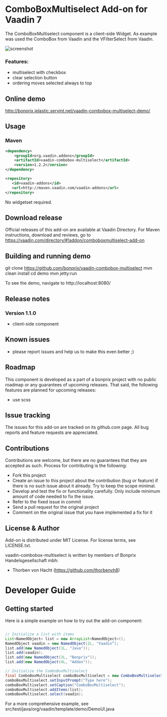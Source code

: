 # ComboBoxMultiselect Add-on for Vaadin 7

The ComboBoxMultiselect component is a client-side Widget. As example was used the ComboBox from Vaadin and the VFilterSelect from Vaadin.

![screenshot](assets/screenshot1.png)

### Features:
- multiselect with checkbox
- clear selection button
- ordering moves selected always to top

## Online demo
http://bonprix.jelastic.servint.net/vaadin-combobox-multiselect-demo/

## Usage

### Maven

```xml
<dependency>
    <groupId>org.vaadin.addons</groupId>
	<artifactId>vaadin-combobox-multiselect</artifactId>
	<version>1.2.2</version>
</dependency>

<repository>
   <id>vaadin-addons</id>
   <url>http://maven.vaadin.com/vaadin-addons</url>
</repository>
```

No widgetset required.

## Download release

Official releases of this add-on are available at Vaadin Directory. For Maven instructions, download and reviews, go to https://vaadin.com/directory/#!addon/comboboxmultiselect-add-on

## Building and running demo

git clone https://github.com/bonprix/vaadin-combobox-multiselect
mvn clean install
cd demo
mvn jetty:run

To see the demo, navigate to http://localhost:8080/
 
## Release notes

### Version 1.1.0
- client-side component

## Known issues

- please report issues and help us to make this even better ;)

## Roadmap

This component is developed as a part of a bonprix project with no public roadmap or any guarantees of upcoming releases. That said, the following features are planned for upcoming releases:
- use scss

## Issue tracking

The issues for this add-on are tracked on its github.com page. All bug reports and feature requests are appreciated. 

## Contributions

Contributions are welcome, but there are no guarantees that they are accepted as such. Process for contributing is the following:
- Fork this project
- Create an issue to this project about the contribution (bug or feature) if there is no such issue about it already. Try to keep the scope minimal.
- Develop and test the fix or functionality carefully. Only include minimum amount of code needed to fix the issue.
- Refer to the fixed issue in commit
- Send a pull request for the original project
- Comment on the original issue that you have implemented a fix for it

## License & Author

Add-on is distributed under MIT License. For license terms, see LICENSE.txt.

vaadin-combobox-multiselect is written by members of Bonprix Handelsgesellschaft mbh:
- Thorben von Hacht (https://github.com/thorbenvh8)

# Developer Guide

## Getting started

Here is a simple example on how to try out the add-on component:

```java

// Initialize a list with items
List<NamedObject> list = new ArrayList<NamedObject>();
NamedObject vaadin = new NamedObject(2L, "Vaadin”);
list.add(new NamedObject(1L, "Java"));
list.add(vaadin);
list.add(new NamedObject(3L, "Bonprix"));
list.add(new NamedObject(4L, "Addon"));

// Initialize the ComboBoxMultiselect
final ComboBoxMultiselect comboBoxMultiselect = new ComboBoxMultiselect();
comboBoxMultiselect.setInputPrompt("Type here");
comboBoxMultiselect.setCaption("ComboBoxMultiselect");
comboBoxMultiselect.addItems(list);
comboBoxMultiselect.select(vaadin);

```

For a more comprehensive example, see src/test/java/org/vaadin/template/demo/DemoUI.java
